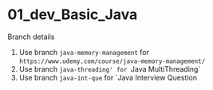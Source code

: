 # 01_dev_Basic_Java

Branch details

1. Use branch `java-memory-management` for `https://www.udemy.com/course/java-memory-management/`
2. Use branch `java-threading' for `Java MultiThreading` 
3. Use branch `java-int-que` for `Java Interview Question
